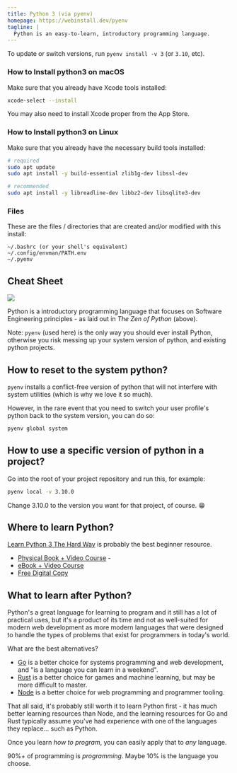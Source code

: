 ```yaml
---
title: Python 3 (via pyenv)
homepage: https://webinstall.dev/pyenv
tagline: |
  Python is an easy-to-learn, introductory programming language.
---
```


To update or switch versions, run `pyenv install -v 3` (or `3.10`, etc).

### How to Install python3 on macOS

Make sure that you already have Xcode tools installed:

```sh
xcode-select --install
```

You may also need to install Xcode proper from the App Store.

### How to Install python3 on Linux

Make sure that you already have the necessary build tools installed:

```sh
# required
sudo apt update
sudo apt install -y build-essential zlib1g-dev libssl-dev

# recommended
sudo apt install -y libreadline-dev libbz2-dev libsqlite3-dev
```

### Files

These are the files / directories that are created and/or modified with this
install:

```text
~/.bashrc (or your shell's equivalent)
~/.config/envman/PATH.env
~/.pyenv
```

## Cheat Sheet

![](https://github.com/ewjoachim/zen-of-python/raw/master/zen_web.png)

Python is a introductory programming language that focuses on Software
Engineering principles - as laid out in _The Zen of Python_ (above).

Note: `pyenv` (used here) is the only way you should ever install Python,
otherwise you risk messing up your system version of python, and existing python
projects.

## How to reset to the system python?

`pyenv` installs a conflict-free version of python that will not interfere with
system utilities (which is why we love it so much).

However, in the rare event that you need to switch your user profile's python
back to the system version, you can do so:

```sh
pyenv global system
```

## How to use a specific version of python in a project?

Go into the root of your project repository and run this, for example:

```sh
pyenv local -v 3.10.0
```

Change 3.10.0 to the version you want for that project, of course. 😁

## Where to learn Python?

[Learn Python 3 The Hard Way](https://learnpythonthehardway.org) is probably the
best beginner resource.

- [Physical Book + Video Course](https://amzn.to/3opwwxT) -
- [eBook + Video Course](https://shop.learncodethehardway.org/access/buy/9/)
- [Free Digital Copy](https://learnpythonthehardway.org/python3/)

## What to learn after Python?

Python's a great language for learning to program and it still has a lot of
practical uses, but it's a product of its time and not as well-suited for modern
web development as more modern languages that were designed to handle the types
of problems that exist for programmers in today's world.

What are the best alternatives?

- [Go](https://webinstall.dev/golang) is a better choice for systems programming
  and web development, and "is a language you can learn in a weekend".
- [Rust](https://webinstall.dev/rustlang) is a better choice for games and
  machine learning, but may be more difficult to master.
- [Node](https://webinstall.dev/node) is a better choice for web programming and
  programmer tooling.

That all said, it's probably still worth it to learn Python first - it has much
better learning resources than Node, and the learning resources for Go and Rust
typically assume you've had experience with one of the languages they replace...
such as Python.

Once you learn _how to program_, you can easily apply that to _any_ language.

90%+ of programming is _programming_. Maybe 10% is the language you choose.
